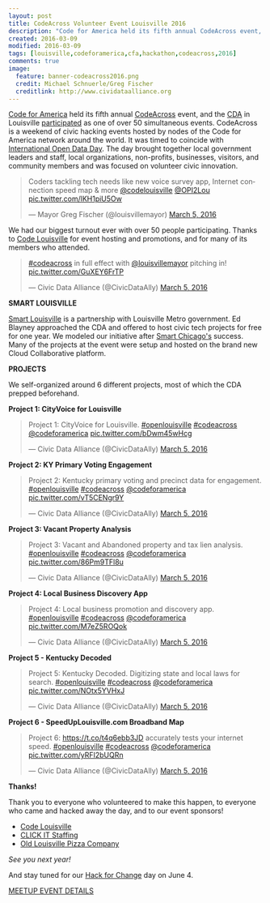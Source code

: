 ```yaml
---
layout: post
title: CodeAcross Volunteer Event Louisville 2016
description: "Code for America held its fifth annual CodeAcross event, and the CDA in Louisville participated. CodeAcross is a weekend of civic hacking events hosted by nodes of the Code for America network around the world. It is timed to coincide with International Open Data Day."
created: 2016-03-09
modified: 2016-03-09
tags: [louisville,codeforamerica,cfa,hackathon,codeacross,2016]
comments: true
image:
  feature: banner-codeacross2016.png
  credit: Michael Schnuerle/Greg Fischer
  creditlink: http://www.cividataalliance.org
---
```


[Code for America](http://www.codeforamerica.org/) held its fifth annual [CodeAcross](https://www.codeforamerica.org/events/codeacross-2016/) event, and the [CDA](http://www.codeforamerica.org/brigade/Civic-Data-Alliance/) in Louisville [participated](http://www.meetup.com/Louisville-Civic-Data-Alliance/events/228640160/) as one of over 50 simultaneous events. CodeAcross is a weekend of civic hacking events hosted by nodes of the Code for America network around the world. It was timed to coincide with [International Open Data Day](http://opendataday.org/).  The day brought together local government leaders and staff, local organizations, non-profits, businesses, visitors, and community members and was focused on volunteer civic innovation.

<blockquote class="twitter-tweet" data-lang="en"><p lang="en" dir="ltr">Coders tackling tech needs like new voice survey app, Internet connection speed map &amp; more <a href="https://twitter.com/codelouisville">@codelouisville</a> <a href="https://twitter.com/OPI2Lou">@OPI2Lou</a> <a href="https://t.co/lKH1piU5Ow">pic.twitter.com/lKH1piU5Ow</a></p>&mdash; Mayor Greg Fischer (@louisvillemayor) <a href="https://twitter.com/louisvillemayor/status/706171180886134784">March 5, 2016</a></blockquote>

We had our biggest turnout ever with over 50 people participating. Thanks to [Code Louisville](http://www.codelouisville.org/) for event hosting and promotions, and for many of its members who attended. 

<blockquote class="twitter-tweet" data-lang="en"><p lang="en" dir="ltr"><a href="https://twitter.com/hashtag/codeacross?src=hash">#codeacross</a> in full effect with <a href="https://twitter.com/louisvillemayor">@louisvillemayor</a> pitching in! <a href="https://t.co/GuXEY6FrTP">pic.twitter.com/GuXEY6FrTP</a></p>&mdash; Civic Data Alliance (@CivicDataAlly) <a href="https://twitter.com/CivicDataAlly/status/706161083803901952">March 5, 2016</a></blockquote>

**SMART LOUISVILLE**

[Smart Louisville](http://www.smartlouisville.com) is a partnership with Louisville Metro government.  Ed Blayney approached the CDA and offered to host civic tech projects for free for one year.  We modeled our initiative after [Smart Chicago's](http://www.smartchicagocollaborative.org/) success.  Many of the projects at the event were setup and hosted on the brand new Cloud Collaborative platform.

**PROJECTS**

We self-organized around 6 different projects, most of which the CDA prepped beforehand.

**Project 1: CityVoice for Louisville**

<blockquote class="twitter-tweet" data-lang="en"><p lang="en" dir="ltr">Project 1: CityVoice for Louisville. <a href="https://twitter.com/hashtag/openlouisville?src=hash">#openlouisville</a> <a href="https://twitter.com/hashtag/codeacross?src=hash">#codeacross</a> <a href="https://twitter.com/codeforamerica">@codeforamerica</a> <a href="https://t.co/bDwm45wHcg">pic.twitter.com/bDwm45wHcg</a></p>&mdash; Civic Data Alliance (@CivicDataAlly) <a href="https://twitter.com/CivicDataAlly/status/706230339631489024">March 5, 2016</a></blockquote>


**Project 2: KY Primary Voting Engagement**

<blockquote class="twitter-tweet" data-lang="en"><p lang="en" dir="ltr">Project 2: Kentucky primary voting and precinct data for engagement. <a href="https://twitter.com/hashtag/openlouisville?src=hash">#openlouisville</a> <a href="https://twitter.com/hashtag/codeacross?src=hash">#codeacross</a> <a href="https://twitter.com/codeforamerica">@codeforamerica</a> <a href="https://t.co/vT5CENgr9Y">pic.twitter.com/vT5CENgr9Y</a></p>&mdash; Civic Data Alliance (@CivicDataAlly) <a href="https://twitter.com/CivicDataAlly/status/706230993955459072">March 5, 2016</a></blockquote>


**Project 3: Vacant Property Analysis**

<blockquote class="twitter-tweet" data-lang="en"><p lang="en" dir="ltr">Project 3: Vacant and Abandoned property and tax lien analysis. <a href="https://twitter.com/hashtag/openlouisville?src=hash">#openlouisville</a> <a href="https://twitter.com/hashtag/codeacross?src=hash">#codeacross</a> <a href="https://twitter.com/codeforamerica">@codeforamerica</a> <a href="https://t.co/86Pm9TFl8u">pic.twitter.com/86Pm9TFl8u</a></p>&mdash; Civic Data Alliance (@CivicDataAlly) <a href="https://twitter.com/CivicDataAlly/status/706231757033639936">March 5, 2016</a></blockquote>



**Project 4: Local Business Discovery App**

<blockquote class="twitter-tweet" data-lang="en"><p lang="en" dir="ltr">Project 4: Local business promotion and discovery app. <a href="https://twitter.com/hashtag/openlouisville?src=hash">#openlouisville</a> <a href="https://twitter.com/hashtag/codeacross?src=hash">#codeacross</a> <a href="https://twitter.com/codeforamerica">@codeforamerica</a> <a href="https://t.co/M7eZ5ROQok">pic.twitter.com/M7eZ5ROQok</a></p>&mdash; Civic Data Alliance (@CivicDataAlly) <a href="https://twitter.com/CivicDataAlly/status/706231928794566657">March 5, 2016</a></blockquote>


**Project 5 - Kentucky Decoded**


<blockquote class="twitter-tweet" data-lang="en"><p lang="en" dir="ltr">Project 5: Kentucky Decoded. Digitizing state and local laws for search. <a href="https://twitter.com/hashtag/openlouisville?src=hash">#openlouisville</a> <a href="https://twitter.com/hashtag/codeacross?src=hash">#codeacross</a> <a href="https://twitter.com/codeforamerica">@codeforamerica</a> <a href="https://t.co/NOtx5YVHxJ">pic.twitter.com/NOtx5YVHxJ</a></p>&mdash; Civic Data Alliance (@CivicDataAlly) <a href="https://twitter.com/CivicDataAlly/status/706232340905857024">March 5, 2016</a></blockquote>



**Project 6 - SpeedUpLouisville.com Broadband Map**

<blockquote class="twitter-tweet" data-lang="en"><p lang="en" dir="ltr">Project 6: <a href="https://t.co/t4q6ebb3JD">https://t.co/t4q6ebb3JD</a> accurately tests your internet speed. <a href="https://twitter.com/hashtag/openlouisville?src=hash">#openlouisville</a> <a href="https://twitter.com/hashtag/codeacross?src=hash">#codeacross</a> <a href="https://twitter.com/codeforamerica">@codeforamerica</a> <a href="https://t.co/yRFI2bUQRn">pic.twitter.com/yRFI2bUQRn</a></p>&mdash; Civic Data Alliance (@CivicDataAlly) <a href="https://twitter.com/CivicDataAlly/status/706234467216715776">March 5, 2016</a></blockquote>


**Thanks!**

Thank you to everyone who volunteered to make this happen, to everyone who came and hacked away the day, and to our event sponsors! 

- [Code Louisville](http://www.codelouisville.org/)
- [CLICK IT Staffing](http://clickitstaffing.com/)
- [Old Louisville Pizza Company](https://www.facebook.com/Old-Louisville-Pizza-Company-350225461851587/)

*See you next year!*

And stay tuned for our [Hack for Change](http://www.civicdataalliance.org/national-day-of-civic-hacking-louisville/) day on June 4.

<a href="http://www.meetup.com/Louisville-Civic-Data-Alliance/events/228640160/" target="new" >MEETUP EVENT DETAILS</a>

